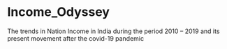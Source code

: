# Income_Odyssey
The trends in Nation Income in India during the period 2010 – 2019 and its present movement after the covid-19 pandemic
